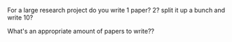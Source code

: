 For a large research project do you write 1 paper? 2? split it up a bunch and write 10?

What's an appropriate amount of papers to write??
